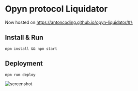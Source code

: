 # Opyn protocol Liquidator

Now hosted on https://antoncoding.github.io/opyn-liquidator/#/;

## Install & Run

```shell
npm install && npm start
```

## Deployment

```shell
npm run deploy
```

![screenshot](https://i.imgur.com/SN6TDIr.png)
